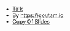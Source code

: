 - [Talk](https://www.youtube.com/watch?v=5WN37MC8Eu8)
- By https://goutam.io
- [Copy Of Slides](https://docs.google.com/presentation/d/1MlmRcG36xRz2w7T3LpX1yHiqroZs0herejg3DWkYY2o/edit?usp=sharing)


